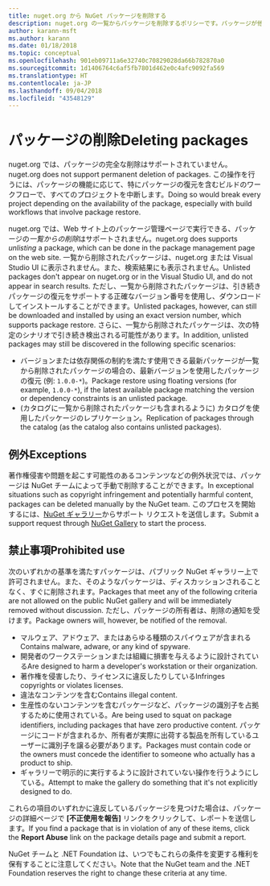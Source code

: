 ```yaml
---
title: nuget.org から NuGet パッケージを削除する
description: nuget.org の一覧からパッケージを削除するポリシーです。パッケージが他のポリシーに違反しない限り、完全な削除はサポートされません。
author: karann-msft
ms.author: karann
ms.date: 01/18/2018
ms.topic: conceptual
ms.openlocfilehash: 901eb09711a6e32740c70829028da66b782870a0
ms.sourcegitcommit: 1d1406764c6af5fb7801d462e0c4afc9092fa569
ms.translationtype: HT
ms.contentlocale: ja-JP
ms.lasthandoff: 09/04/2018
ms.locfileid: "43548129"
---
```

# <a name="deleting-packages"></a><span data-ttu-id="a07ed-103">パッケージの削除</span><span class="sxs-lookup"><span data-stu-id="a07ed-103">Deleting packages</span></span>

<span data-ttu-id="a07ed-104">nuget.org では、パッケージの完全な削除はサポートされていません。</span><span class="sxs-lookup"><span data-stu-id="a07ed-104">nuget.org does not support permanent deletion of packages.</span></span> <span data-ttu-id="a07ed-105">この操作を行うには、パッケージの機能に応じて、特にパッケージの復元を含むビルドのワークフローで、すべてのプロジェクトを中断します。</span><span class="sxs-lookup"><span data-stu-id="a07ed-105">Doing so would break every project depending on the availability of the package, especially with build workflows that involve package restore.</span></span>

<span data-ttu-id="a07ed-106">nuget.org では、Web サイト上のパッケージ管理ページで実行できる、パッケージの*一覧からの削除*はサポートされません。</span><span class="sxs-lookup"><span data-stu-id="a07ed-106">nuget.org does supports *unlisting* a package, which can be done in the package management page on the web site.</span></span> <span data-ttu-id="a07ed-107">一覧から削除されたパッケージは、nuget.org または Visual Studio UI に表示されません。また、検索結果にも表示されません。</span><span class="sxs-lookup"><span data-stu-id="a07ed-107">Unlisted packages don't appear on nuget.org or in the Visual Studio UI, and do not appear in search results.</span></span> <span data-ttu-id="a07ed-108">ただし、一覧から削除されたパッケージは、引き続きパッケージの復元をサポートする正確なバージョン番号を使用し、ダウンロードしてインストールすることができます。</span><span class="sxs-lookup"><span data-stu-id="a07ed-108">Unlisted packages, however, can still be downloaded and installed by using an exact version number, which supports package restore.</span></span> <span data-ttu-id="a07ed-109">さらに、一覧から削除されたパッケージは、次の特定のシナリオで引き続き検出される可能性があります。</span><span class="sxs-lookup"><span data-stu-id="a07ed-109">In addition, unlisted packages may still be discovered in the following specific scenarios:</span></span>

- <span data-ttu-id="a07ed-110">バージョンまたは依存関係の制約を満たす使用できる最新パッケージが一覧から削除されたパッケージの場合の、最新バージョンを使用したパッケージの復元 (例: `1.0.0-*`)。</span><span class="sxs-lookup"><span data-stu-id="a07ed-110">Package restore using floating versions (for example, `1.0.0-*`), if the latest available package matching the version or dependency constraints is an unlisted package.</span></span>
- <span data-ttu-id="a07ed-111">(カタログに一覧から削除されたパッケージも含まれるように) カタログを使用したパッケージのレプリケーション。</span><span class="sxs-lookup"><span data-stu-id="a07ed-111">Replication of packages through the catalog (as the catalog also contains unlisted packages).</span></span>

## <a name="exceptions"></a><span data-ttu-id="a07ed-112">例外</span><span class="sxs-lookup"><span data-stu-id="a07ed-112">Exceptions</span></span>

<span data-ttu-id="a07ed-113">著作権侵害や問題を起こす可能性のあるコンテンツなどの例外状況では、パッケージは NuGet チームによって手動で削除することができます。</span><span class="sxs-lookup"><span data-stu-id="a07ed-113">In exceptional situations such as copyright infringement and potentially harmful content, packages can be deleted manually by the NuGet team.</span></span> <span data-ttu-id="a07ed-114">このプロセスを開始するには、[NuGet ギャラリー](http://www.nuget.org)からサポート リクエストを送信します。</span><span class="sxs-lookup"><span data-stu-id="a07ed-114">Submit a support request through [NuGet Gallery](http://www.nuget.org) to start the process.</span></span>

## <a name="prohibited-use"></a><span data-ttu-id="a07ed-115">禁止事項</span><span class="sxs-lookup"><span data-stu-id="a07ed-115">Prohibited use</span></span>

<span data-ttu-id="a07ed-116">次のいずれかの基準を満たすパッケージは、パブリック NuGet ギャラリー上で許可されません。また、そのようなパッケージは、ディスカッションされることなく、すぐに削除されます。</span><span class="sxs-lookup"><span data-stu-id="a07ed-116">Packages that meet any of the following criteria are not allowed on the public NuGet gallery and will be immediately removed without discussion.</span></span> <span data-ttu-id="a07ed-117">ただし、パッケージの所有者は、削除の通知を受けます。</span><span class="sxs-lookup"><span data-stu-id="a07ed-117">Package owners will, however, be notified of the removal.</span></span>

- <span data-ttu-id="a07ed-118">マルウェア、アドウェア、またはあらゆる種類のスパイウェアが含まれる</span><span class="sxs-lookup"><span data-stu-id="a07ed-118">Contains malware, adware, or any kind of spyware.</span></span>
- <span data-ttu-id="a07ed-119">開発者のワークステーションまたは組織に損害を与えるように設計されている</span><span class="sxs-lookup"><span data-stu-id="a07ed-119">Are designed to harm a developer's workstation or their organization.</span></span>
- <span data-ttu-id="a07ed-120">著作権を侵害したり、ライセンスに違反したりしている</span><span class="sxs-lookup"><span data-stu-id="a07ed-120">Infringes copyrights or violates licenses.</span></span>
- <span data-ttu-id="a07ed-121">違法なコンテンツを含む</span><span class="sxs-lookup"><span data-stu-id="a07ed-121">Contains illegal content.</span></span>
- <span data-ttu-id="a07ed-122">生産性のないコンテンツを含むパッケージなど、パッケージの識別子を占拠するために使用されている。</span><span class="sxs-lookup"><span data-stu-id="a07ed-122">Are being used to squat on package identifiers, including packages that have zero productive content.</span></span> <span data-ttu-id="a07ed-123">パッケージにコードが含まれるか、所有者が実際に出荷する製品を所有しているユーザーに識別子を譲る必要があります。</span><span class="sxs-lookup"><span data-stu-id="a07ed-123">Packages must contain code or the owners must concede the identifier to someone who actually has a product to ship.</span></span>
- <span data-ttu-id="a07ed-124">ギャラリーで明示的に実行するように設計されていない操作を行うようにしている。</span><span class="sxs-lookup"><span data-stu-id="a07ed-124">Attempt to make the gallery do something that it's not explicitly designed to do.</span></span>

<span data-ttu-id="a07ed-125">これらの項目のいずれかに違反しているパッケージを見つけた場合は、パッケージの詳細ページで **[不正使用を報告]** リンクをクリックして、レポートを送信します。</span><span class="sxs-lookup"><span data-stu-id="a07ed-125">If you find a package that is in violation of any of these items, click the **Report Abuse** link on the package details page and submit a report.</span></span>

<span data-ttu-id="a07ed-126">NuGet チームと .NET Foundation は、いつでもこれらの条件を変更する権利を保有することに注意してください。</span><span class="sxs-lookup"><span data-stu-id="a07ed-126">Note that the NuGet team and the .NET Foundation reserves the right to change these criteria at any time.</span></span>

